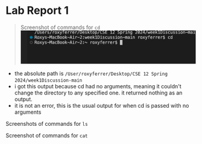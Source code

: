 # Lab Report 1 
> Screenshot of commands for ```cd```
![Image](cdnoargument.jpg)
* the absolute path is 
```/User/roxyferrer/Desktop/CSE 12 Spring 2024/week1Discussion-main```
* i got this output because cd had no arguments, meaning it couldn't change the directory to any specified one. it returned nothing as an output.
* it is not an error, this is the usual output for when cd is passed with no arguments 


Screenshots of commands for ```ls```


Screenshot of commands for ```cat```
